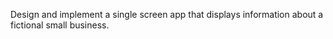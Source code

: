 Design and implement a single screen app that displays information about a fictional small business.